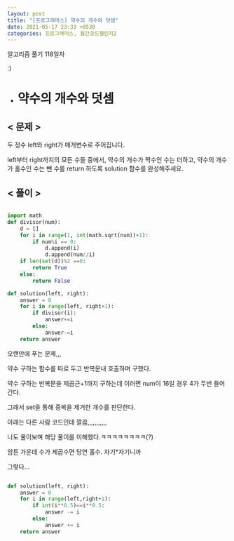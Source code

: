 ```yaml
---
layout: post
title: "[프로그래머스] 약수의 개수와 덧셈"
date: 2021-05-17 23:33 +0530
categories: 프로그래머스, 월간코드챌린지2
---
```


알고리즘 풀기 118일차

:)

- # 약수의 개수와 덧셈
  >

## < 문제 >

두 정수 left와 right가 매개변수로 주어집니다.

left부터 right까지의 모든 수들 중에서, 약수의 개수가 짝수인 수는 더하고, 약수의 개수가 홀수인 수는 뺀 수를 return 하도록 solution 함수를 완성해주세요.

## < 풀이 >

```python

import math
def divisor(num):
    d = []
    for i in range(1, int(math.sqrt(num))+1):
        if num%i == 0:
            d.append(i)
            d.append(num//i)
    if len(set(d))%2 ==0:
        return True
    else:
        return False

def solution(left, right):
    answer = 0
    for i in range(left, right+1):
        if divisor(i):
            answer+=i
        else:
            answer-=i
    return answer

```

오랜만에 푸는 문제,,,

약수 구하는 함수를 따로 두고 반복문내 호출하며 구했다.

약수 구하는 반복문을 제곱근+1까지 구하는데 이러면 num이 16일 경우 4가 두번 들어간다.

그래서 set을 통해 중복을 제거한 개수를 판단한다.

아래는 다른 사람 코드인데 깔끔,,,,,,,,,,,

나도 풀이보며 해당 풀이를 이해했다.ㅋㅋㅋㅋㅋㅋㅋㅋ(?)

암튼 가운데 수가 제곱수면 당연 홀수. 자기\*자기니까

그렇다...

```python

def solution(left, right):
    answer = 0
    for i in range(left,right+1):
        if int(i**0.5)==i**0.5:
            answer -= i
        else:
            answer += i
    return answer

```
